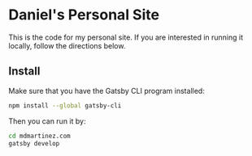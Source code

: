 # Daniel's Personal Site

This is the code for my personal site. If you are interested in running it locally, follow the directions below.

## Install

Make sure that you have the Gatsby CLI program installed:
```sh
npm install --global gatsby-cli
```

Then you can run it by:
```sh
cd mdmartinez.com
gatsby develop
```
